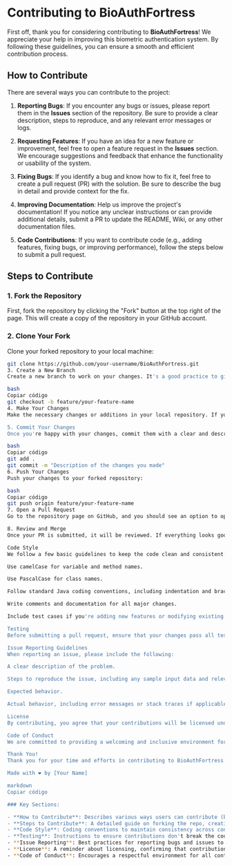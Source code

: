 # Contributing to BioAuthFortress

First off, thank you for considering contributing to **BioAuthFortress**! We appreciate your help in improving this biometric authentication system. By following these guidelines, you can ensure a smooth and efficient contribution process.

## How to Contribute

There are several ways you can contribute to the project:

1. **Reporting Bugs**: If you encounter any bugs or issues, please report them in the **Issues** section of the repository. Be sure to provide a clear description, steps to reproduce, and any relevant error messages or logs.

2. **Requesting Features**: If you have an idea for a new feature or improvement, feel free to open a feature request in the **Issues** section. We encourage suggestions and feedback that enhance the functionality or usability of the system.

3. **Fixing Bugs**: If you identify a bug and know how to fix it, feel free to create a pull request (PR) with the solution. Be sure to describe the bug in detail and provide context for the fix.

4. **Improving Documentation**: Help us improve the project's documentation! If you notice any unclear instructions or can provide additional details, submit a PR to update the README, Wiki, or any other documentation files.

5. **Code Contributions**: If you want to contribute code (e.g., adding features, fixing bugs, or improving performance), follow the steps below to submit a pull request.

## Steps to Contribute

### 1. Fork the Repository
First, fork the repository by clicking the "Fork" button at the top right of the page. This will create a copy of the repository in your GitHub account.

### 2. Clone Your Fork
Clone your forked repository to your local machine:

```bash
git clone https://github.com/your-username/BioAuthFortress.git
3. Create a New Branch
Create a new branch to work on your changes. It's a good practice to give the branch a descriptive name related to the feature or fix you're working on.

bash
Copiar código
git checkout -b feature/your-feature-name
4. Make Your Changes
Make the necessary changes or additions in your local repository. If you're fixing a bug or adding a feature, make sure to write tests to verify that your changes work as expected.

5. Commit Your Changes
Once you're happy with your changes, commit them with a clear and descriptive commit message.

bash
Copiar código
git add .
git commit -m "Description of the changes you made"
6. Push Your Changes
Push your changes to your forked repository:

bash
Copiar código
git push origin feature/your-feature-name
7. Open a Pull Request
Go to the repository page on GitHub, and you should see an option to open a pull request (PR) for your branch. Click on "Compare & pull request," provide a description of your changes, and submit it.

8. Review and Merge
Once your PR is submitted, it will be reviewed. If everything looks good, it will be merged into the main branch. If there are any requested changes, make them and push again.

Code Style
We follow a few basic guidelines to keep the code clean and consistent:

Use camelCase for variable and method names.

Use PascalCase for class names.

Follow standard Java coding conventions, including indentation and bracket positioning.

Write comments and documentation for all major changes.

Include test cases if you're adding new features or modifying existing functionality.

Testing
Before submitting a pull request, ensure that your changes pass all tests. If no tests exist for your changes, consider adding them to ensure future code stability.

Issue Reporting Guidelines
When reporting an issue, please include the following:

A clear description of the problem.

Steps to reproduce the issue, including any sample input data and relevant configuration.

Expected behavior.

Actual behavior, including error messages or stack traces if applicable.

License
By contributing, you agree that your contributions will be licensed under the MIT License.

Code of Conduct
We are committed to providing a welcoming and inclusive environment for all contributors. Please follow the Code of Conduct in all interactions related to this project.

Thank You!
Thank you for your time and efforts in contributing to BioAuthFortress. We appreciate your help in making this project better and more secure for everyone!

Made with ❤️ by [Your Name]

markdown
Copiar código

### Key Sections:

- **How to Contribute**: Describes various ways users can contribute (bug reports, feature requests, code contributions, documentation improvements).
- **Steps to Contribute**: A detailed guide on forking the repo, creating a branch, making changes, committing, and submitting a pull request.
- **Code Style**: Coding conventions to maintain consistency across contributions.
- **Testing**: Instructions to ensure contributions don't break the code and are properly tested.
- **Issue Reporting**: Best practices for reporting bugs and issues to ensure clarity.
- **License**: A reminder about licensing, confirming that contributions are made under the same project license.
- **Code of Conduct**: Encourages a respectful environment for all contributors.
